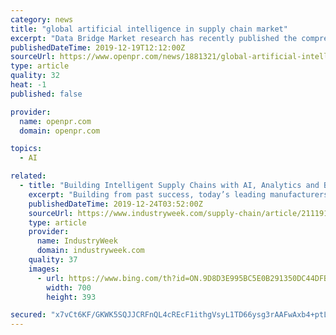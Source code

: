 ```yaml
---
category: news
title: "global artificial intelligence in supply chain market"
excerpt: "Data Bridge Market research has recently published the comprehensive business research on “Artificial Intelligence in Supply Chain Market” includes historic data, present market trends, future product environment, marketing strategies, technological innovation, upcoming technologies, emerging trends or opportunities, and the technical ..."
publishedDateTime: 2019-12-19T12:12:00Z
sourceUrl: https://www.openpr.com/news/1881321/global-artificial-intelligence-in-supply-chain-market-covering
type: article
quality: 32
heat: -1
published: false

provider:
  name: openpr.com
  domain: openpr.com

topics:
  - AI

related:
  - title: "Building Intelligent Supply Chains with AI, Analytics and Blockchain"
    excerpt: "Building from past success, today’s leading manufacturers are using these new technologies, like artificial intelligence (AI), analytics and blockchain, to help them improve visibility, avoid disruption, respond more rapidly and build better supply chains. Improve Visibility to Avoid Disruption Whether it is a parts shortage or goods stuck ..."
    publishedDateTime: 2019-12-24T03:52:00Z
    sourceUrl: https://www.industryweek.com/supply-chain/article/21119188/building-intelligent-supply-chains-with-ai-analytics-and-blockchain
    type: article
    provider:
      name: IndustryWeek
      domain: industryweek.com
    quality: 37
    images:
      - url: https://www.bing.com/th?id=ON.9D8D3E995BC5E0B291350DC44DFB7CB0
        width: 700
        height: 393

secured: "x7vCt6KF/GKWK5SQJJCRFnQL4cREcF1ithgVsyL1TD66ysg3rAAFwAxb4+ptLLrUGfmuAFx0uQgZutdZArgxrXdO037KC4FuLB8S4UzcKDULYSDOQxpHjwDv/oRv0J45z/W1H9sImmNw+5e2kWD3UBQ/E5RNfpNdG3rIgYNhPe1wDCj1keaBF7uw6W8aW6nt4V5w4DPPjftVBzQHuf6MolUvJvWCTP6cm0Ub4zorLoUcY8D1RCyH43ah9p2QBxtz3L9oYF4tzv6y5czX5/kdYA==;kzc+cSF1RiUcz5s2HfPpNQ=="
---
```


